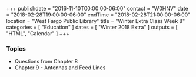 +++
publishdate = "2016-11-10T00:00:00-06:00"
contact = "W0HNV"
date = "2018-02-28T19:00:00-06:00"
endTime = "2018-02-28T21:00:00-06:00"
location = "West Fargo Public Library"
title = "Winter Extra Class Week 8"
categories = [ "Education" ]
dates = [ "Winter 2018 Extra" ]
outputs = [ "HTML", "Calendar" ]
+++

### Topics

* Questions from Chapter 8
* Chapter 9 - Antennas and Feed Lines
